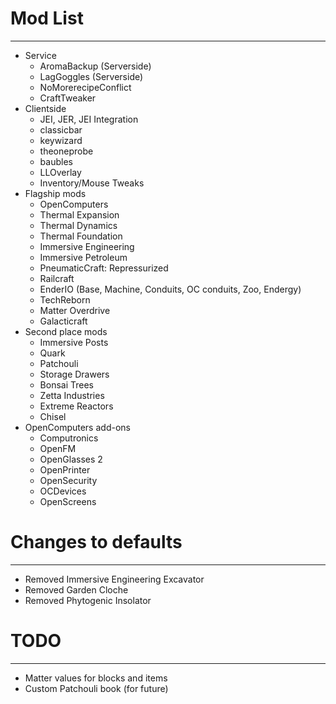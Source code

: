 # Mod List
----------
* Service
    - AromaBackup (Serverside)
    - LagGoggles (Serverside)
    - NoMorerecipeConflict
    - CraftTweaker
* Clientside
    - JEI, JER, JEI Integration
    - classicbar
    - keywizard
    - theoneprobe
    - baubles
    - LLOverlay
    - Inventory/Mouse Tweaks
* Flagship mods
    - OpenComputers
    - Thermal Expansion
    - Thermal Dynamics
    - Thermal Foundation
    - Immersive Engineering
    - Immersive Petroleum
    - PneumaticCraft: Repressurized
    - Railcraft
    - EnderIO (Base, Machine, Conduits, OC conduits, Zoo, Endergy)
    - TechReborn
    - Matter Overdrive
    - Galacticraft
* Second place mods
    - Immersive Posts
    - Quark
    - Patchouli
    - Storage Drawers
    - Bonsai Trees
    - Zetta Industries
    - Extreme Reactors
    - Chisel
* OpenComputers add-ons
    - Computronics
    - OpenFM
    - OpenGlasses 2
    - OpenPrinter
    - OpenSecurity
    - OCDevices
    - OpenScreens


# Changes to defaults
---------------------
* Removed Immersive Engineering Excavator
* Removed Garden Cloche
* Removed Phytogenic Insolator


# TODO
------
- Matter values for blocks and items
- Custom Patchouli book (for future)

